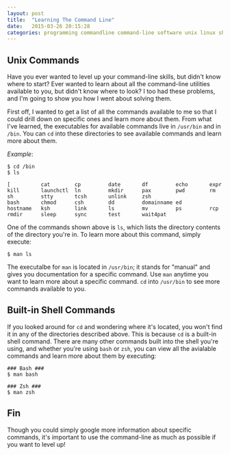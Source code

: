 ```yaml
---
layout: post
title:  "Learning The Command Line"
date:   2015-03-26 20:15:28
categories: programming commandline command-line software unix linux shell bash zsh
---
```


## Unix Commands

Have you ever wanted to level up your command-line skills, but didn't know where to start? Ever wanted to learn about
all the command-line utilities available to you, but didn't know where to look? I too had these problems, and I'm going
to show you how I went about solving them.

First off, I wanted to get a list of all the commands available to me so that I could drill down on specific ones and
learn more about them. From what I've learned, the executables for available commands live in `/usr/bin` and in `/bin`.
You can `cd` into these directories to see available commands and learn more about them.

*Example*:

```
$ cd /bin
$ ls

[          cat        cp         date       df         echo       expr       kill       launchctl  ln         mkdir      pax        pwd        rm         sh         stty       tcsh       unlink     zsh
bash       chmod      csh        dd         domainname ed         hostname   ksh        link       ls         mv         ps         rcp        rmdir      sleep      sync       test       wait4pat
```

One of the commands shown above is `ls`, which lists the directory contents of the directory you're in. To learn more
about this command, simply execute:

```
$ man ls
```

The executalbe for `man` is located in `/usr/bin`; it stands for "manual" and gives you documentation for a specific
command. Use `man` anytime you want to learn more about a specific command. `cd` into `/usr/bin` to see more commands
available to you.

## Built-in Shell Commands

If you looked around for `cd` and wondering where it's located, you won't find it in any of the directories described
above. This is because `cd` is a built-in shell command. There are many other commands built into the shell you're
using, and whether you're using `bash` or `zsh`, you can view all the avialable commands and learn more about them by
executing:

```
### Bash ###
$ man bash

### Zsh ###
$ man zsh
```

## Fin

Though you could simply google more information about specific commands, it's important to use the command-line as much
as possible if you want to level up!